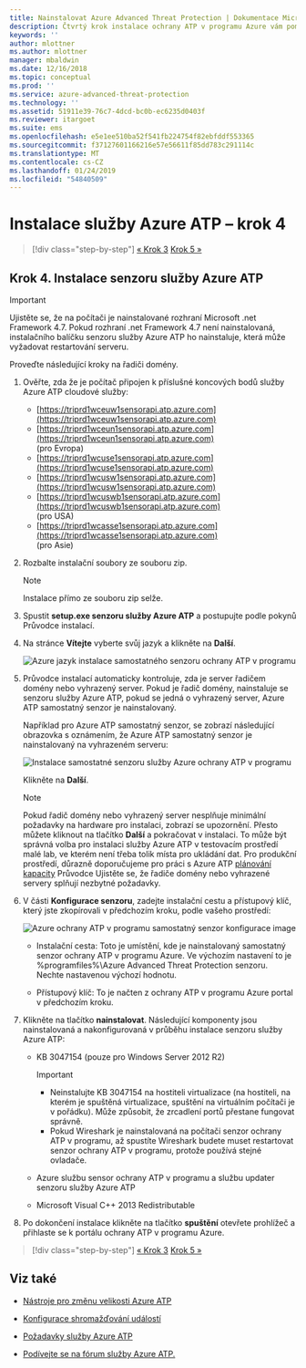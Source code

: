 ```yaml
---
title: Nainstalovat Azure Advanced Threat Protection | Dokumentace Microsoftu
description: Čtvrtý krok instalace ochrany ATP v programu Azure vám pomůže s instalací senzoru služby Azure ATP.
keywords: ''
author: mlottner
ms.author: mlottner
manager: mbaldwin
ms.date: 12/16/2018
ms.topic: conceptual
ms.prod: ''
ms.service: azure-advanced-threat-protection
ms.technology: ''
ms.assetid: 51911e39-76c7-4dcd-bc0b-ec6235d0403f
ms.reviewer: itargoet
ms.suite: ems
ms.openlocfilehash: e5e1ee510ba52f541fb224754f82ebfddf553365
ms.sourcegitcommit: f37127601166216e57e56611f85dd783c291114c
ms.translationtype: MT
ms.contentlocale: cs-CZ
ms.lasthandoff: 01/24/2019
ms.locfileid: "54840509"
---
```

# <a name="install-azure-atp---step-4"></a>Instalace služby Azure ATP – krok 4

> [!div class="step-by-step"]
> [« Krok 3](install-atp-step3.md)
> [Krok 5 »](install-atp-step5.md)

## <a name="step-4-install-the-azure-atp-sensor"></a>Krok 4. Instalace senzoru služby Azure ATP

> [!IMPORTANT]
>Ujistěte se, že na počítači je nainstalované rozhraní Microsoft .net Framework 4.7. Pokud rozhraní .net Framework 4.7 není nainstalovaná, instalačního balíčku senzoru služby Azure ATP ho nainstaluje, která může vyžadovat restartování serveru.

Proveďte následující kroky na řadiči domény.

1. Ověřte, zda že je počítač připojen k příslušné koncových bodů služby Azure ATP cloudové služby:
   - [https://triprd1wceuw1sensorapi.atp.azure.com](https://triprd1wceuw1sensorapi.atp.azure.com) 
   - [https://triprd1wceun1sensorapi.atp.azure.com](https://triprd1wceun1sensorapi.atp.azure.com)
   <br>(pro Evropa)  
   - [https://triprd1wcuse1sensorapi.atp.azure.com](https://triprd1wcuse1sensorapi.atp.azure.com)
   - [https://triprd1wcusw1sensorapi.atp.azure.com](https://triprd1wcusw1sensorapi.atp.azure.com)
   - [https://triprd1wcuswb1sensorapi.atp.azure.com](https://triprd1wcuswb1sensorapi.atp.azure.com)
   <br>(pro USA)
   - [https://triprd1wcasse1sensorapi.atp.azure.com](https://triprd1wcasse1sensorapi.atp.azure.com)<br>(pro Asie)

2. Rozbalte instalační soubory ze souboru zip. 
   > [!NOTE] 
   > Instalace přímo ze souboru zip selže.

3. Spustit **setup.exe senzoru služby Azure ATP** a postupujte podle pokynů Průvodce instalací.

4. Na stránce **Vítejte** vyberte svůj jazyk a klikněte na **Další**.

    ![Azure jazyk instalace samostatného senzoru ochrany ATP v programu](media/sensor-install-language.png)


5. Průvodce instalací automaticky kontroluje, zda je server řadičem domény nebo vyhrazený server. Pokud je řadič domény, nainstaluje se senzoru služby Azure ATP, pokud se jedná o vyhrazený server, Azure ATP samostatný senzor je nainstalovaný. 
    
   Například pro Azure ATP samostatný senzor, se zobrazí následující obrazovka s oznámením, že Azure ATP samostatný senzor je nainstalovaný na vyhrazeném serveru:
    
   ![Instalace samostatné senzoru služby Azure ochrany ATP v programu](media/sensor-install-deployment-type.png)

   Klikněte na **Další**.

   > [!NOTE] 
   > Pokud řadič domény nebo vyhrazený server nesplňuje minimální požadavky na hardware pro instalaci, zobrazí se upozornění. Přesto můžete kliknout na tlačítko **Další** a pokračovat v instalaci. To může být správná volba pro instalaci služby Azure ATP v testovacím prostředí malé lab, ve kterém není třeba tolik místa pro ukládání dat. Pro produkční prostředí, důrazně doporučujeme pro práci s Azure ATP [plánování kapacity](atp-capacity-planning.md) Průvodce Ujistěte se, že řadiče domény nebo vyhrazené servery splňují nezbytné požadavky.

6. V části **Konfigurace senzoru**, zadejte instalační cestu a přístupový klíč, který jste zkopírovali v předchozím kroku, podle vašeho prostředí:

   ![Azure ochrany ATP v programu samostatný senzor konfigurace image](media/sensor-install-config.png)

     - Instalační cesta: Toto je umístění, kde je nainstalovaný samostatný senzor ochrany ATP v programu Azure. Ve výchozím nastavení to je %programfiles%\Azure Advanced Threat Protection senzoru. Nechte nastavenou výchozí hodnotu.

     - Přístupový klíč: To je načten z ochrany ATP v programu Azure portal v předchozím kroku.
    
7. Klikněte na tlačítko **nainstalovat**. Následující komponenty jsou nainstalovaná a nakonfigurovaná v průběhu instalace senzoru služby Azure ATP:

    -   KB 3047154 (pouze pro Windows Server 2012 R2)

        > [!IMPORTANT]
        > -   Neinstalujte KB 3047154 na hostiteli virtualizace (na hostiteli, na kterém je spuštěná virtualizace, spuštění na virtuálním počítači je v pořádku). Může způsobit, že zrcadlení portů přestane fungovat správně. 
        > -   Pokud Wireshark je nainstalovaná na počítači senzor ochrany ATP v programu, až spustíte Wireshark budete muset restartovat senzor ochrany ATP v programu, protože používá stejné ovladače.

    -   Azure službu sensor ochrany ATP v programu a službu updater senzoru služby Azure ATP
    -   Microsoft Visual C++ 2013 Redistributable

8. Po dokončení instalace klikněte na tlačítko **spuštění** otevřete prohlížeč a přihlaste se k portálu ochrany ATP v programu Azure.


> [!div class="step-by-step"]
> [« Krok 3](install-atp-step3.md)
> [Krok 5 »](install-atp-step5.md)


## <a name="see-also"></a>Viz také

- [Nástroje pro změnu velikosti Azure ATP](http://aka.ms/aatpsizingtool)

- [Konfigurace shromažďování událostí](configure-event-collection.md)

- [Požadavky služby Azure ATP](atp-prerequisites.md)

- [Podívejte se na fórum služby Azure ATP.](https://aka.ms/azureatpcommunity)
